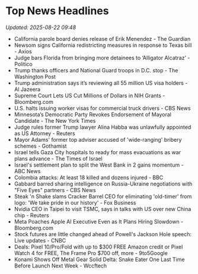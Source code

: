 # Top News Headlines

_Updated: 2025-08-22 09:48_

- California parole board denies release of Erik Menendez - The Guardian
- Newsom signs California redistricting measures in response to Texas bill - Axios
- Judge bars Florida from bringing more detainees to ‘Alligator Alcatraz’ - Politico
- Trump thanks officers and National Guard troops in D.C. stop - The Washington Post
- Trump administration says it’s reviewing all 55 million US visa holders - Al Jazeera
- Supreme Court Lets US Cut Millions of Dollars in NIH Grants - Bloomberg.com
- U.S. halts issuing worker visas for commercial truck drivers - CBS News
- Minnesota’s Democratic Party Revokes Endorsement of Mayoral Candidate - The New York Times
- Judge rules former Trump lawyer Alina Habba was unlawfully appointed as US Attorney - Reuters
- Mayor Adams' former top adviser accused of 'wide-ranging' bribery schemes - Gothamist
- Israel tells Gaza City hospitals to ready for mass evacuations as war plans advance - The Times of Israel
- Israel's settlement plan to split the West Bank in 2 gains momentum - ABC News
- Colombia attacks: At least 18 killed and dozens injured - BBC
- Gabbard barred sharing intelligence on Russia-Ukraine negotiations with "Five Eyes" partners - CBS News
- Steak 'n Shake slams Cracker Barrel CEO for eliminating 'old-timer' from logo: 'We take pride in our history' - Fox Business
- Nvidia CEO in Taipei to visit TSMC, says in talks with US over new China chip - Reuters
- Meta Poaches Apple AI Executive Even as It Plans Hiring Slowdown - Bloomberg.com
- Stock futures are little changed ahead of Powell's Jackson Hole speech: Live updates - CNBC
- Deals: Pixel 10/Pro/Fold with up to $300 FREE Amazon credit or Pixel Watch 4 for FREE, The Frame Pro $700 off, more - 9to5Google
- Konami Shows Off Metal Gear Solid Delta: Snake Eater One Last Time Before Launch Next Week - Wccftech